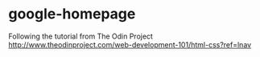 # google-homepage
Following the tutorial from The Odin Project
http://www.theodinproject.com/web-development-101/html-css?ref=lnav
